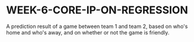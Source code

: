 # WEEK-6-CORE-IP-ON-REGRESSION
A prediction result of a game between team 1 and team 2, based on who's home and who's away, and on whether or not the game is friendly.
